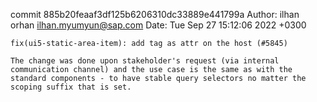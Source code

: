 commit 885b20feaaf3df125b6206310dc33889e441799a
Author: ilhan orhan <ilhan.myumyun@sap.com>
Date:   Tue Sep 27 15:12:06 2022 +0300

    fix(ui5-static-area-item): add tag as attr on the host (#5845)
    
    The change was done upon stakeholder's request (via internal communication channel) and the use case is the same as with the standard components - to have stable query selectors no matter the scoping suffix that is set.
